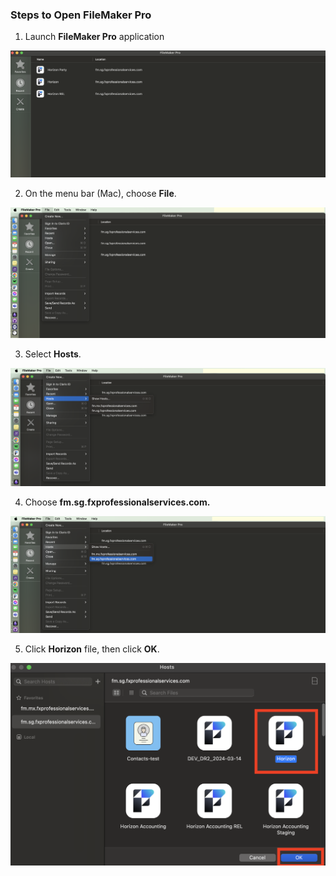### Steps to Open FileMaker Pro

1. Launch **FileMaker Pro** application

![](https://github.com/Fx-Professional-Services/HorizonDocs/blob/main/assets/launch_FileMaker_Pro.png)

2. On the menu bar (Mac), choose **File**.

![](https://github.com/Fx-Professional-Services/HorizonDocs/blob/main/assets/file_menu%20bar.png)

 3. Select **Hosts**.

![](https://github.com/Fx-Professional-Services/HorizonDocs/blob/main/assets/select_Hosts.png)

 4. Choose **fm.sg.fxprofessionalservices.com.**
 
![](https://github.com/Fx-Professional-Services/HorizonDocs/blob/main/assets/fm.sg.fxprofessionalservices.com.png)

5. Click **Horizon** file, then click **OK**.

![](https://github.com/Fx-Professional-Services/HorizonDocs/blob/main/assets/click_Horizon>OK.png)